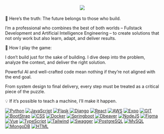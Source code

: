 <h1 align=center>
  <img src="https://readme-typing-svg.herokuapp.com?font=Fira+Code&weight=500&pause=1000&color=306998&random=false&width=435&lines=Hi+there%2C+my+name+is+James+Lima+%F0%9F%91%8B">
</h1>

📢 Here’s the truth: The future belongs to those who build. 

I’m a professional who combines the best of both worlds – Fullstack Development and Artificial Intelligence Engineering – to create solutions that not only work but also learn, adapt, and deliver results. 

🎯 How I play the game: 

I don’t build just for the sake of building. I dive deep into the problem, analyze the context, and deliver the right solution. 

Powerful AI and well-crafted code mean nothing if they’re not aligned with the end goal. 

From system design to final delivery, every step must be treated as a critical piece of the puzzle. 

💡 If it’s possible to teach a machine, I’ll make it happen.

[![Python](https://img.shields.io/badge/-python-306998?logo=python&logoColor=white&style=for-the-badge&labelColor=101010)]() 
[![JavaScript](https://img.shields.io/badge/-javascript-F7DF1E?logo=javascript&logoColor=white&style=for-the-badge&labelColor=101010)]() 
[![Flask](https://img.shields.io/badge/-flask-000000?logo=flask&logoColor=white&style=for-the-badge&labelColor=101010)]()
[![Django](https://img.shields.io/badge/-django-092E20?logo=django&logoColor=white&style=for-the-badge&labelColor=101010)]()
[![React](https://img.shields.io/badge/-react-7cc5d9?logo=react&logoColor=white&style=for-the-badge&labelColor=101010)]()
[![AWS](https://img.shields.io/badge/-aws-232F3E?logo=amazonwebservices&logoColor=white&style=for-the-badge&labelColor=101010)]()
[![Expo](https://img.shields.io/badge/-expo-000020?logo=expo&logoColor=white&style=for-the-badge&labelColor=101010)]()
[![GIT](https://img.shields.io/badge/-git-F05032?logo=git&logoColor=white&style=for-the-badge&labelColor=101010)]()
[![BootStrap](https://img.shields.io/badge/-bootstrap-7952B3?logo=bootstrap&logoColor=white&style=for-the-badge&labelColor=101010)]()
[![CSS](https://img.shields.io/badge/-css3-1572B6?logo=css3&logoColor=white&style=for-the-badge&labelColor=101010)]()
[![Docker](https://img.shields.io/badge/-docker-2496ED?logo=docker&logoColor=white&style=for-the-badge&labelColor=101010)]()
[![Springboot](https://img.shields.io/badge/-spring-6DB33F?logo=spring&logoColor=white&style=for-the-badge&labelColor=101010)]()
[![Dbeaver](https://img.shields.io/badge/-dbeaver-382923?logo=dbeaver&logoColor=white&style=for-the-badge&labelColor=101010)]()
[![NodeJS](https://img.shields.io/badge/-nodedotjs-5FA04E?logo=nodedotjs&logoColor=white&style=for-the-badge&labelColor=101010)]()
[![Figma](https://img.shields.io/badge/-figma-F24E1E?logo=figma&logoColor=white&style=for-the-badge&labelColor=101010)]()
[![Vue](https://img.shields.io/badge/-vuedotjs-4FC08D?logo=vuedotjs&logoColor=white&style=for-the-badge&labelColor=101010)]()
[![TypeScript](https://img.shields.io/badge/-typescript-3178C6?logo=typescript&logoColor=white&style=for-the-badge&labelColor=101010)]()
[![Tailwind](https://img.shields.io/badge/-tailwindcss-06B6D4?logo=tailwindcss&logoColor=white&style=for-the-badge&labelColor=101010)]()
[![Swagger](https://img.shields.io/badge/-swagger-85EA2D?logo=swagger&logoColor=white&style=for-the-badge&labelColor=101010)]()
[![PostgreSQL](https://img.shields.io/badge/-postgresql-4169E1?logo=postgresql&logoColor=white&style=for-the-badge&labelColor=101010)]()
[![MySQL](https://img.shields.io/badge/-mysql-4479A1?logo=mysql&logoColor=white&style=for-the-badge&labelColor=101010)]()
[![MongoDB](https://img.shields.io/badge/-mongodb-47A248?logo=mongodb&logoColor=white&style=for-the-badge&labelColor=101010)]()
[![HTML](https://img.shields.io/badge/-html5-E34F26?logo=html5&logoColor=white&style=for-the-badge&labelColor=101010)]()

<!--
**Rapouse/Rapouse** is a ✨ _special_ ✨ repository because its `README.md` (this file) appears on your GitHub profile.

Here are some ideas to get you started:

- 🔭 I’m currently working on ...
- 🌱 I’m currently learning ...
- 👯 I’m looking to collaborate on ...
- 🤔 I’m looking for help with ...
- 💬 Ask me about ...
- 📫 How to reach me: ...
- 😄 Pronouns: ...
- ⚡ Fun fact: ...
-->
